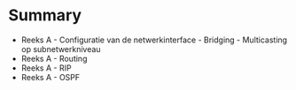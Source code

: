 # Summary

* Reeks A - Configuratie van de netwerkinterface - Bridging - Multicasting op subnetwerkniveau
* Reeks A - Routing
* Reeks A - RIP
* Reeks A - OSPF


